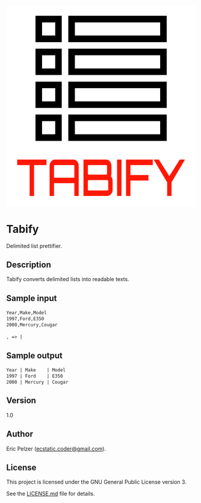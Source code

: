 ![](https://github.com/senselogic/TABIFY/blob/master/LOGO/tabify.png)

# Tabify

Delimited list prettifier.

## Description

Tabify converts delimited lists into readable texts.

## Sample input

```
Year,Make,Model
1997,Ford,E350
2000,Mercury,Cougar

, => |
```

## Sample output

```
Year | Make    | Model
1997 | Ford    | E350
2000 | Mercury | Cougar
```

## Version

1.0

## Author

Eric Pelzer (ecstatic.coder@gmail.com).

## License

This project is licensed under the GNU General Public License version 3.

See the [LICENSE.md](LICENSE.md) file for details.

